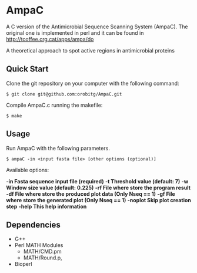 AmpaC
=====

A C version of the Antimicrobial Sequence Scanning System (AmpaC). The original one is implemented in perl and it can be found in http://tcoffee.crg.cat/apps/ampa/do

A theoretical approach to spot active regions in antimicrobial proteins

Quick Start
-----------

Clone the git repository on your computer with the following command:

	$ git clone git@github.com:orobitg/AmpaC.git

Compile AmpaC.c running the makefile:

	$ make

Usage
-----

Run AmpaC with the following parameters.

 	$ ampaC -in <input fasta file> [other options (optional)]

Available options:

 **-in      Fasta sequence input file (required)**
 **-t       Threshold value (default: 7)**
 **-w       Window size value (default: 0.225)**
 **-rf      File where store the program result**
 **-df      File where store the produced plot data (Only Nseq == 1)**
 **-gf      File where store the generated plot (Only Nseq == 1)**
 **-noplot  Skip plot creation step**
 **-help    This help information**

Dependencies 
------------

 * G++
 * Perl MATH Modules
    * MATH/CMD.pm
    * MATH/Round.p,
 * Bioperl


